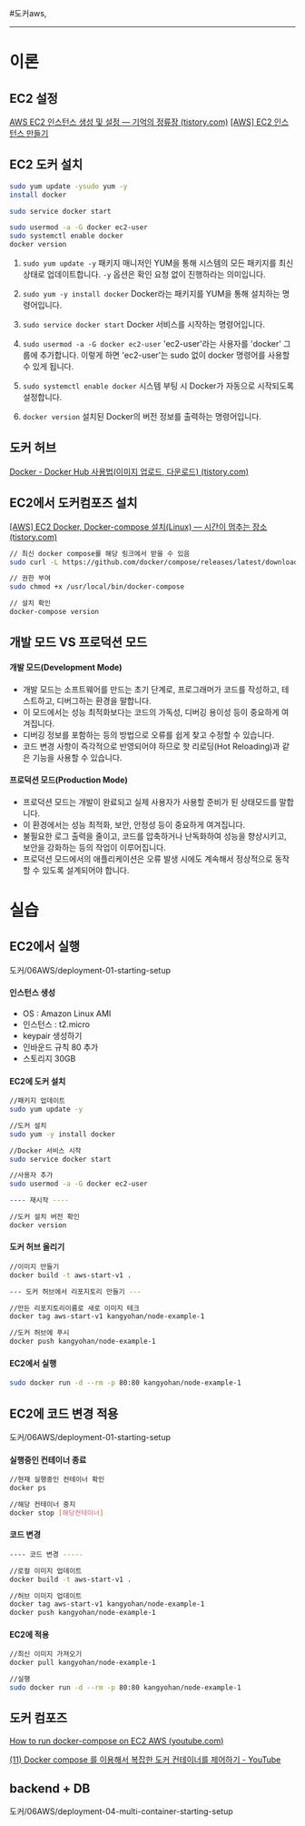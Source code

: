 #도커aws, 

-----
# 이론
## EC2 설정
[AWS EC2 인스턴스 생성 및 설정 — 기억의 정류장 (tistory.com)](https://rachel0115.tistory.com/entry/AWS-EC2-%EC%9D%B8%EC%8A%A4%ED%84%B4%EC%8A%A4-%EC%83%9D%EC%84%B1-%EB%B0%8F-%EC%84%A4%EC%A0%95#6.%20%EB%84%A4%ED%8A%B8%EC%9B%8C%ED%81%AC%20%EC%84%A4%EC%A0%95-1)
[[AWS] EC2 인스턴스 만들기](https://blogshine.tistory.com/321)

## EC2 도커 설치
```BASH
sudo yum update -ysudo yum -y
install docker

sudo service docker start

sudo usermod -a -G docker ec2-user
sudo systemctl enable docker
docker version
```

1. `sudo yum update -y`
패키지 매니저인 YUM을 통해 시스템의 모든 패키지를 최신 상태로 업데이트합니다. `-y` 옵션은 확인 요청 없이 진행하라는 의미입니다.

2. `sudo yum -y install docker`
Docker라는 패키지를 YUM을 통해 설치하는 명령어입니다.

3. `sudo service docker start`
Docker 서비스를 시작하는 명령어입니다.

4. `sudo usermod -a -G docker ec2-user`
 'ec2-user'라는 사용자를 'docker' 그룹에 추가합니다. 이렇게 하면 'ec2-user'는 sudo 없이 docker 명령어를 사용할 수 있게 됩니다.
 
5. `sudo systemctl enable docker`
시스템 부팅 시 Docker가 자동으로 시작되도록 설정합니다.

6. `docker version`
설치된 Docker의 버전 정보를 출력하는 명령어입니다.


## 도커 허브
[Docker - Docker Hub 사용법(이미지 업로드, 다운로드) (tistory.com)](https://galid1.tistory.com/324)


## EC2에서 도커컴포즈 설치
[[AWS] EC2 Docker, Docker-compose 설치(Linux) — 시간이 멈추는 장소 (tistory.com)](https://narup.tistory.com/223)

```BASH
// 최신 docker compose를 해당 링크에서 받을 수 있음 
sudo curl -L https://github.com/docker/compose/releases/latest/download/docker-compose-$(uname -s)-$(uname -m) -o /usr/local/bin/docker-compose 

// 권한 부여 
sudo chmod +x /usr/local/bin/docker-compose 

// 설치 확인 
docker-compose version
```


## 개발 모드 VS 프로덕션 모드
#### 개발 모드(Development Mode)
- 개발 모드는 소프트웨어를 만드는 초기 단계로, 프로그래머가 코드를 작성하고, 테스트하고, 디버그하는 환경을 말합니다.
- 이 모드에서는 성능 최적화보다는 코드의 가독성, 디버깅 용이성 등이 중요하게 여겨집니다.
- 디버깅 정보를 포함하는 등의 방법으로 오류를 쉽게 찾고 수정할 수 있습니다.
- 코드 변경 사항이 즉각적으로 반영되어야 하므로 핫 리로딩(Hot Reloading)과 같은 기능을 사용할 수 있습니다.

#### 프로덕션 모드(Production Mode)
- 프로덕션 모드는 개발이 완료되고 실제 사용자가 사용할 준비가 된 상태모드를 말합니다.
- 이 환경에서는 성능 최적화, 보안, 안정성 등이 중요하게 여겨집니다.
- 불필요한 로그 출력을 줄이고, 코드를 압축하거나 난독화하여 성능을 향상시키고, 보안을 강화하는 등의 작업이 이루어집니다.
- 프로덕션 모드에서의 애플리케이션은 오류 발생 시에도 계속해서 정상적으로 동작할 수 있도록 설계되어야 합니다.


# 실습
## EC2에서 실행
도커/06AWS/deployment-01-starting-setup
#### 인스턴스 생성
- OS : Amazon Linux AMI
- 인스턴스 : t2.micro
- keypair 생성하기
- 인바운드 규칙 80 추가
- 스토리지 30GB


#### EC2에 도커 설치
```BASH
//패키지 업데이트 
sudo yum update -y

//도커 설치
sudo yum -y install docker

//Docker 서비스 시작
sudo service docker start

//사용자 추가
sudo usermod -a -G docker ec2-user

---- 재시작 ----

//도커 설치 버전 확인
docker version
```


#### 도커 허브 올리기
```BASH
//이미지 만들기
docker build -t aws-start-v1 .

--- 도커 허브에서 리포지토리 만들기 ---

//만든 리포지토리이름로 새로 이미지 테크
docker tag aws-start-v1 kangyohan/node-example-1

//도커 허브에 푸시
docker push kangyohan/node-example-1 
```


#### EC2에서 실행
```BASH
sudo docker run -d --rm -p 80:80 kangyohan/node-example-1 
```


## EC2에 코드 변경 적용
도커/06AWS/deployment-01-starting-setup
####  실행중인 컨테이너 종료
```BASH
//현재 실행중인 컨테이너 확인
docker ps

//해당 컨테이너 중지
docker stop [해당컨테이너]
```


#### 코드 변경
```BASH
---- 코드 변경 -----

//로컬 이미지 업데이트
docker build -t aws-start-v1 .

//허브 이미지 업데이트
docker tag aws-start-v1 kangyohan/node-example-1
docker push kangyohan/node-example-1
```


#### EC2에 적용
```BASH
//최신 이미지 가져오기
docker pull kangyohan/node-example-1

//실행
sudo docker run -d --rm -p 80:80 kangyohan/node-example-1 
```


## 도커 컴포즈
[How to run docker-compose on EC2 AWS (youtube.com)](https://www.youtube.com/watch?v=gRgdnHHuvoI&ab_channel=CodeMadeSimple)

[(11) Docker compose 를 이용해서 복잡한 도커 컨테이너를 제어하기 - YouTube](https://www.youtube.com/watch?v=EK6iYRCIjYs&ab_channel=%EC%83%9D%ED%99%9C%EC%BD%94%EB%94%A9)


## backend + DB
도커/06AWS/deployment-04-multi-container-starting-setup
